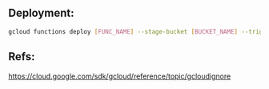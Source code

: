 ## Deployment:
```sh
gcloud functions deploy [FUNC_NAME] --stage-bucket [BUCKET_NAME] --trigger-http --runtime nodejs16 --timeout 540
```

## Refs:
https://cloud.google.com/sdk/gcloud/reference/topic/gcloudignore
